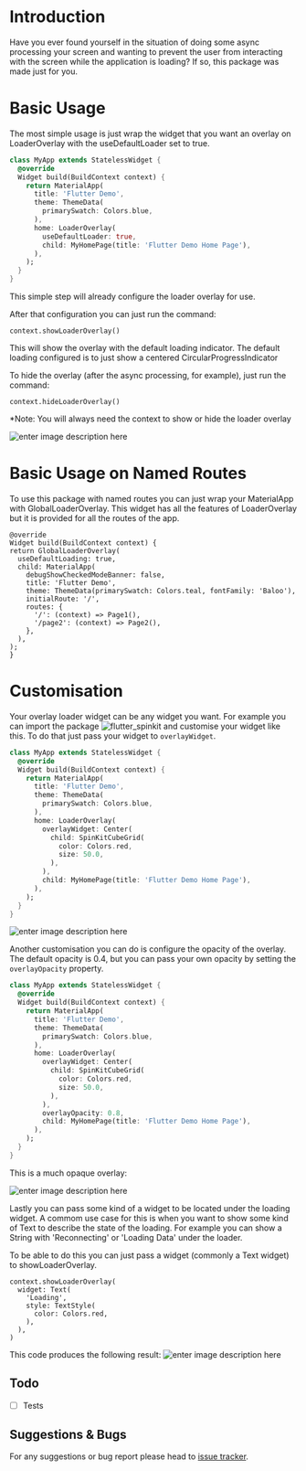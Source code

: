 #  Introduction

Have you ever found yourself in the situation of doing some async processing your screen and wanting to prevent the user from interacting with the screen while the application is loading? If so, this package was made just for you.

# Basic Usage

The most simple usage is just wrap the widget that you want an overlay on LoaderOverlay with the useDefaultLoader set to true.

```dart
class MyApp extends StatelessWidget {
  @override
  Widget build(BuildContext context) {
    return MaterialApp(
      title: 'Flutter Demo',
      theme: ThemeData(
        primarySwatch: Colors.blue,
      ),
      home: LoaderOverlay(
        useDefaultLoader: true,
        child: MyHomePage(title: 'Flutter Demo Home Page'),
      ),
    );
  }
}
```

This simple step will already configure the loader overlay for use.

After that configuration you can just run the command:

```
context.showLoaderOverlay()
```

This will show the overlay with the default loading indicator. The default loading configured is to just show a centered CircularProgressIndicator

To hide the overlay (after the async processing, for example), just run the command:

```
context.hideLoaderOverlay()
```

*Note: You will always need the context to show or hide the loader overlay

![enter image description here](https://media.giphy.com/media/IgGXIvgUtHNjWlWFQm/giphy.gif)

# Basic Usage on Named Routes
To use this package with named routes you can just wrap your MaterialApp with GlobalLoaderOverlay.
This widget has all the features of LoaderOverlay but it is provided for all the routes of the app.


```
@override
Widget build(BuildContext context) {
return GlobalLoaderOverlay(
  useDefaultLoading: true,
  child: MaterialApp(
    debugShowCheckedModeBanner: false,
    title: 'Flutter Demo',
    theme: ThemeData(primarySwatch: Colors.teal, fontFamily: 'Baloo'),
    initialRoute: '/',
    routes: {
      '/': (context) => Page1(),
      '/page2': (context) => Page2(),
    },
  ),
);
}
```

# Customisation
Your overlay loader widget can be any widget you want. For example you can import the package
 ![flutter_spinkit][flutter_spinkit] and customise your widget like this. To do that just pass your widget to `overlayWidget`.

```dart
class MyApp extends StatelessWidget {
  @override
  Widget build(BuildContext context) {
    return MaterialApp(
      title: 'Flutter Demo',
      theme: ThemeData(
        primarySwatch: Colors.blue,
      ),
      home: LoaderOverlay(
        overlayWidget: Center(
          child: SpinKitCubeGrid(
            color: Colors.red,
            size: 50.0,
          ),
        ),
        child: MyHomePage(title: 'Flutter Demo Home Page'),
      ),
    );
  }
}
```

![enter image description here](https://media.giphy.com/media/Q8gY97DxhO8KZgQfT6/giphy.gif)

Another customisation you can do is configure the opacity of the overlay. The default opacity is 0.4, but you can pass your own opacity by setting the `overlayOpacity` property.

```dart
class MyApp extends StatelessWidget {
  @override
  Widget build(BuildContext context) {
    return MaterialApp(
      title: 'Flutter Demo',
      theme: ThemeData(
        primarySwatch: Colors.blue,
      ),
      home: LoaderOverlay(
        overlayWidget: Center(
          child: SpinKitCubeGrid(
            color: Colors.red,
            size: 50.0,
          ),
        ),
        overlayOpacity: 0.8,
        child: MyHomePage(title: 'Flutter Demo Home Page'),
      ),
    );
  }
}
```

This is a much opaque overlay:

![enter image description here](https://media.giphy.com/media/StKBJJ50luIOPjDunM/giphy.gif)

Lastly you can pass some kind of a widget to be located under the loading widget. A commom use case for this is when you want to show some kind of Text to describe the state of the loading. For example you can show a String with 'Reconnecting' or 'Loading Data' under the loader.

To be able to do this you can just pass a widget (commonly a Text widget) to showLoaderOverlay.

```
context.showLoaderOverlay(
  widget: Text(
    'Loading',
    style: TextStyle(
      color: Colors.red,
    ),
  ),
)
```

This code produces the following result:
![enter image description here](https://media2.giphy.com/media/3gdAn8U9YK9XtJlcVe/giphy.gif)

## Todo

- [ ] Tests

## Suggestions & Bugs

For any suggestions or bug report please head to [issue tracker][tracker].

[tracker]: https://github.com/rodrigobastosv/loading_overlay/issues
[flutter_spinkit]: https://pub.dev/packages/flutter_spinkit
